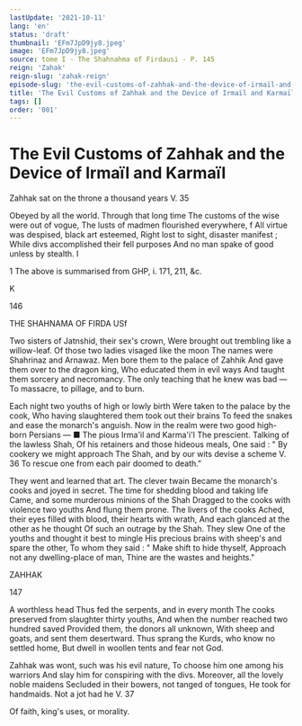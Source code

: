 ```yaml
---
lastUpdate: '2021-10-11'
lang: 'en'
status: 'draft'
thumbnail: 'EFm7JpD9jy8.jpeg'
image: 'EFm7JpD9jy8.jpeg'
source: tome I - The Shahnahma of Firdausi - P. 145
reign: 'Zahak'
reign-slug: 'zahak-reign'
episode-slug: 'the-evil-customs-of-zahhak-and-the-device-of-irmaïl-and-karmaïl'
title: 'The Evil Customs of Zahhak and the Device of Irmaïl and Karmaïl'
tags: []
order: '001'
---
```


<!-- LTeX: language=en -->

# The Evil Customs of Zahhak and the Device of Irmaïl and Karmaïl

Zahhak sat on the throne a thousand years V. 35

Obeyed by all the world. Through that long time
The customs of the wise were out of vogue,
The lusts of madmen flourished everywhere, f
All virtue was despised, black art esteemed,
Right lost to sight, disaster manifest ;
While divs accomplished their fell purposes
And no man spake of good unless by stealth. I

1 The above is summarised from GHP, i. 171, 211, &amp;c.

K

146

THE SHAHNAMA OF FIRDA USf

Two sisters of Jatnshid, their sex's crown,
Were brought out trembling like a willow-leaf.
Of those two ladies visaged like the moon
The names were Shahrinaz and Arnawaz.
Men bore them to the palace of Zahhik
And gave them over to the dragon king,
Who educated them in evil ways
And taught them sorcery and necromancy.
The only teaching that he knew was bad —
To massacre, to pillage, and to burn.

Each night two youths of high or lowly birth
Were taken to the palace by the cook,
Who having slaughtered them took out their brains
To feed the snakes and ease the monarch's anguish.
Now in the realm were two good high-born Persians — ■
The pious Irma'il and Karma'i'l
The prescient. Talking of the lawless Shah,
Of his retainers and those hideous meals,
One said : " By cookery we might approach
The Shah, and by our wits devise a scheme
V. 36 To rescue one from each pair doomed to death."

They went and learned that art. The clever twain
Became the monarch's cooks and joyed in secret.
The time for shedding blood and taking life
Came, and some murderous minions of the Shah
Dragged to the cooks with violence two youths
And flung them prone. The livers of the cooks
Ached, their eyes filled with blood, their hearts with wrath,
And each glanced at the other as he thought
Of such an outrage by the Shah. They slew
One of the youths and thought it best to mingle
His precious brains with sheep's and spare the other,
To whom they said : " Make shift to hide thyself,
Approach not any dwelling-place of man,
Thine are the wastes and heights."

ZAHHAK

147

A worthless head
Thus fed the serpents, and in every month
The cooks preserved from slaughter thirty youths,
And when the number reached two hundred saved
Provided them, the donors all unknown,
With sheep and goats, and sent them desertward.
Thus sprang the Kurds, who know no settled home,
But dwell in woollen tents and fear not God.

Zahhak was wont, such was his evil nature,
To choose him one among his warriors
And slay him for conspiring with the divs.
Moreover, all the lovely noble maidens
Secluded in their bowers, not tanged of tongues,
He took for handmaids. Not a jot had he V. 37

Of faith, king's uses, or morality.
